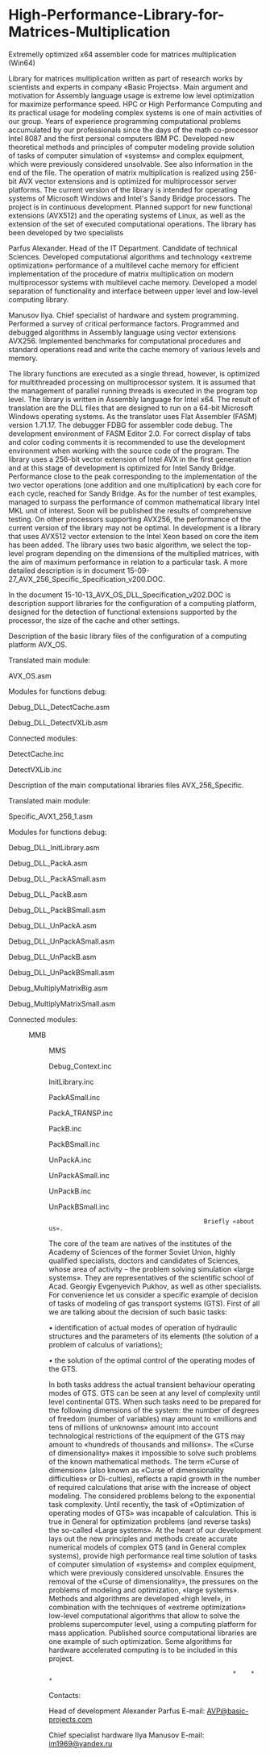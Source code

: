 # High-Performance-Library-for-Matrices-Multiplication
Extremelly optimized x64 assembler code for matrices multiplication (Win64)

Library for matrices multiplication written as part of research works by scientists and experts in company «Basic Projects».
Main argument and motivation for Assembly language usage is extreme low level optimization for maximize performance speed.
HPC or High Performance Computing and its practical usage for modeling complex systems is one of main activities of our group.
Years of experience programming computational problems accumulated by our professionals since the days of the math co-processor
Intel 8087 and the first personal computers IBM PC. Developed new theoretical methods and principles of computer modeling provide
solution of tasks of computer simulation of «systems» and complex equipment, which were previously considered unsolvable.
See also information in the end of the file. 
The operation of matrix multiplication is realized using 256-bit AVX vector extensions and is optimized for multiprocessor server
platforms. The current version of the library is intended for operating systems of Microsoft Windows and Intel's Sandy Bridge
processors. The project is in continuous development. Planned support for new functional extensions (AVX512) and the operating
systems of Linux, as well as the extension of the set of executed computational operations.
The library has been developed by two specialists

Parfus Alexander. Head of the IT Department. Candidate of technical Sciences. Developed computational algorithms and technology
«extreme optimization» performance of a multilevel cache memory for efficient implementation of the procedure of matrix
multiplication on modern multiprocessor systems with multilevel cache memory. Developed a model separation of functionality and
interface between upper level and low-level computing library.

Manusov Ilya. Chief specialist of hardware and system programming. Performed a survey of critical performance factors.
Programmed and debugged algorithms in Assembly language using vector extensions AVX256. Implemented benchmarks for computational
procedures and standard operations read and write the cache memory of various levels and memory.

The library functions are executed as a single thread, however, is optimized for multithreaded processing on multiprocessor
system. It is assumed that the management of parallel running threads is executed in the program top level. 
The library is written in Assembly language for Intel x64. The result of translation are the DLL files that are designed to
run on a 64-bit Microsoft Windows operating systems. As the translator uses Flat Assembler (FASM) version 1.71.17.
The debugger FDBG for assembler code debug. The development environment of FASM Editor 2.0. For correct display of tabs and color
coding comments it is recommended to use the development environment when working with the source code of the program.
The library uses a 256-bit vector extension of Intel AVX in the first generation and at this stage of development is optimized
for Intel Sandy Bridge. Performance close to the peak corresponding to the implementation of the two vector operations
(one addition and one multiplication) by each core for each cycle, reached for Sandy Bridge. As for the number of test examples,
managed to surpass the performance of common mathematical library Intel MKL unit of interest. Soon will be published the results
of comprehensive testing. On other processors supporting AVX256, the performance of the current version of the library may not
be optimal. In development is a library that uses AVX512 vector extension to the Intel Xeon based on core the item has been added.
The library uses two basic algorithm, we select the top-level program depending on the dimensions of the multiplied matrices,
with the aim of maximum performance in relation to a particular task. A more detailed description is in document 
15-09-27_AVX_256_Specific_Specification_v200.DOC.

In the document
15-10-13_AVX_OS_DLL_Specification_v202.DOC
is description support libraries for the configuration of a computing platform, designed for the detection of functional
extensions supported by the processor, the size of the cache and other settings.


Description of the basic library files of the configuration of a computing platform AVX_OS.

Translated main module:

AVX_OS.asm

Modules for functions debug:

Debug_DLL_DetectCache.asm

Debug_DLL_DetectVXLib.asm

Connected modules:

DetectCache.inc

DetectVXLib.inc

Description of the main computational libraries files AVX_256_Specific.

Translated main module:

Specific_AVX1_256_1.asm

Modules for functions debug:

Debug_DLL_InitLibrary.asm

Debug_DLL_PackA.asm

Debug_DLL_PackASmall.asm

Debug_DLL_PackB.asm

Debug_DLL_PackBSmall.asm

Debug_DLL_UnPackA.asm

Debug_DLL_UnPackASmall.asm

Debug_DLL_UnPackB.asm

Debug_DLL_UnPackBSmall.asm

Debug_MultiplyMatrixBig.asm

Debug_MultiplyMatrixSmall.asm

Connected modules:

<DIR> MMB

<DIR> MMS

Debug_Context.inc

InitLibrary.inc

PackASmall.inc

PackA_TRANSP.inc

PackB.inc

PackBSmall.inc

UnPackA.inc

UnPackASmall.inc

UnPackB.inc

UnPackBSmall.inc



                                               Briefly «about us».

The core of the team are natives of the institutes of the Academy of Sciences of the former Soviet Union, highly qualified
specialists, doctors and candidates of Sciences, whose area of activity – the problem solving simulation «large systems».
They are representatives of the scientific school of Acad. Georgiy Evgenyevich Pukhov, as well as other specialists.
For convenience let us consider a specific example of decision of tasks of modeling of gas transport systems (GTS).
First of all we are talking about the decision of such basic tasks:

•	identification of actual modes of operation of hydraulic structures and the parameters of its elements (the solution of
a problem of calculus of variations);

•	the solution of the optimal control of the operating modes of the GTS.

In both tasks address the actual transient behaviour operating modes of GTS. GTS can be seen at any level of complexity until
level continental GTS.
When such tasks need to be prepared for the following dimensions of the system: the number of degrees of freedom (number of 
variables) may amount to «millions and tens of millions of unknowns» amount into account technological restrictions of the
equipment of the GTS may amount to «hundreds of thousands and millions».
The «Curse of dimensionality» makes it impossible to solve such problems of the known mathematical methods.
The term «Curse of dimension» (also known as «Curse of dimensionality difficulties» or Di-culties), reflects a rapid growth
in the number of required calculations that arise with the increase of object modeling. The considered problems belong to the
exponential task complexity.
Until recently, the task of «Optimization of operating modes of GTS» was incapable of calculation. This is true in General for
optimization problems (and reverse tasks) the so-called «Large systems». 
At the heart of our development lays out the new principles and methods create accurate numerical models of complex GTS
(and in General complex systems), provide high performance real time solution of tasks of computer simulation of «systems»
and complex equipment, which were previously considered unsolvable. 
Ensures the removal of the «Curse of dimensionality», the pressures on the problems of modeling and optimization,
«large systems».
Methods and algorithms are developed «high level», in combination with the techniques of «extreme optimization» low-level
computational algorithms that allow to solve the problems supercomputer level, using a computing platform for mass application.
Published source computational libraries are one example of such optimization.
Some algorithms for hardware accelerated computing is to be included in this project.

                                                       *	*	*

Contacts:

Head of development Alexander Parfus
		E-mail:  AVP@basic-projects.com
		
Chief specialist hardware Ilya Manusov
		E-mail:  im1969@yandex.ru
		

